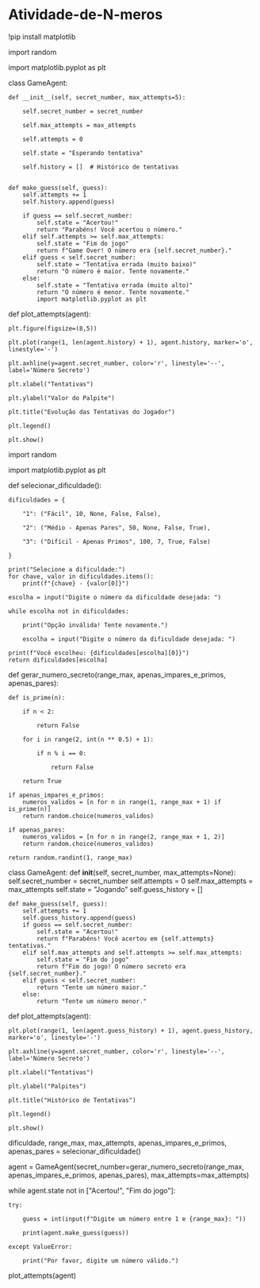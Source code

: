 # Atividade-de-N-meros

!pip install matplotlib

import random

import matplotlib.pyplot as plt

class GameAgent:

    def __init__(self, secret_number, max_attempts=5):
    
        self.secret_number = secret_number
        
        self.max_attempts = max_attempts
        
        self.attempts = 0
        
        self.state = "Esperando tentativa"
        
        self.history = []  # Histórico de tentativas
        

    def make_guess(self, guess):
        self.attempts += 1
        self.history.append(guess)

        if guess == self.secret_number:
            self.state = "Acertou!"
            return "Parabéns! Você acertou o número."
        elif self.attempts >= self.max_attempts:
            self.state = "Fim do jogo"
            return f"Game Over! O número era {self.secret_number}."
        elif guess < self.secret_number:
            self.state = "Tentativa errada (muito baixo)"
            return "O número é maior. Tente novamente."
        else:
            self.state = "Tentativa errada (muito alto)"
            return "O número é menor. Tente novamente."
            import matplotlib.pyplot as plt

def plot_attempts(agent):

    plt.figure(figsize=(8,5))
    
    plt.plot(range(1, len(agent.history) + 1), agent.history, marker='o', linestyle='-')
    
    plt.axhline(y=agent.secret_number, color='r', linestyle='--', label='Número Secreto')
    
    plt.xlabel("Tentativas")
    
    plt.ylabel("Valor do Palpite")
    
    plt.title("Evolução das Tentativas do Jogador")
    
    plt.legend()
    
    plt.show()

import random

import matplotlib.pyplot as plt

def selecionar_dificuldade():

    dificuldades = {
    
        "1": ("Fácil", 10, None, False, False),
        
        "2": ("Médio - Apenas Pares", 50, None, False, True),
        
        "3": ("Difícil - Apenas Primos", 100, 7, True, False)
        
    }

    print("Selecione a dificuldade:")
    for chave, valor in dificuldades.items():
        print(f"{chave} - {valor[0]}")

    escolha = input("Digite o número da dificuldade desejada: ")

    while escolha not in dificuldades:
    
        print("Opção inválida! Tente novamente.")
        
        escolha = input("Digite o número da dificuldade desejada: ")

    print(f"Você escolheu: {dificuldades[escolha][0]}")
    return dificuldades[escolha]

def gerar_numero_secreto(range_max, apenas_impares_e_primos, apenas_pares):

    def is_prime(n):
    
        if n < 2:
        
            return False
            
        for i in range(2, int(n ** 0.5) + 1):
        
            if n % i == 0:
            
                return False
                
        return True

    if apenas_impares_e_primos:
        numeros_validos = [n for n in range(1, range_max + 1) if is_prime(n)]
        return random.choice(numeros_validos)

    if apenas_pares:
        numeros_validos = [n for n in range(2, range_max + 1, 2)]
        return random.choice(numeros_validos)

    return random.randint(1, range_max)

class GameAgent:
    def __init__(self, secret_number, max_attempts=None):
        self.secret_number = secret_number
        self.attempts = 0
        self.max_attempts = max_attempts
        self.state = "Jogando"
        self.guess_history = []

    def make_guess(self, guess):
        self.attempts += 1
        self.guess_history.append(guess)
        if guess == self.secret_number:
            self.state = "Acertou!"
            return f"Parabéns! Você acertou em {self.attempts} tentativas."
        elif self.max_attempts and self.attempts >= self.max_attempts:
            self.state = "Fim do jogo"
            return f"Fim do jogo! O número secreto era {self.secret_number}."
        elif guess < self.secret_number:
            return "Tente um número maior."
        else:
            return "Tente um número menor."

def plot_attempts(agent):

    plt.plot(range(1, len(agent.guess_history) + 1), agent.guess_history, marker='o', linestyle='-')
    
    plt.axhline(y=agent.secret_number, color='r', linestyle='--', label='Número Secreto')
    
    plt.xlabel("Tentativas")
    
    plt.ylabel("Palpites")
    
    plt.title("Histórico de Tentativas")
    
    plt.legend()
    
    plt.show()

dificuldade, range_max, max_attempts, apenas_impares_e_primos, apenas_pares = selecionar_dificuldade()

agent = GameAgent(secret_number=gerar_numero_secreto(range_max, apenas_impares_e_primos, apenas_pares), max_attempts=max_attempts)

while agent.state not in ["Acertou!", "Fim do jogo"]:

    try:
    
        guess = int(input(f"Digite um número entre 1 e {range_max}: "))
        
        print(agent.make_guess(guess))
        
    except ValueError:
    
        print("Por favor, digite um número válido.")
        
plot_attempts(agent)
